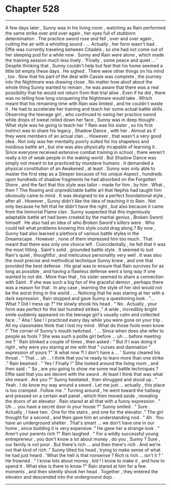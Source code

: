 
# Chapter 528


---

A few days later , Sunny was in his living room , watching as Rain performed the same strike over and over again , her eyes full of stubborn determination . The practice sword rose and fell , over and over again , cutting the air with a whistling sound .
… Actually , her form wasn't bad .
Effie was currently traveling between Citadels , so she had not come out of her sleeping pod for a while now . Sunny and Rain were alone , which made the training session much less lively .
'Finally , some peace and quiet … '
Despite thinking that , Sunny couldn't help but feel that his home seemed a little bit empty these days .
He sighed .
There were other things on his mind , too .
Now that his part of the deal with Cassie was complete , the journey into the Nightmare was drawing close . No matter how aloof about the whole thing Sunny wanted to remain , he was aware that there was a real possibility that he would not return from that trial alive . Even if he did , there was no telling how long conquering the Nightmare would take .
Which meant that his remaining time with Rain was limited , and he couldn't waste it .
He had to accelerate her training and teach her some actual battle skills .
Observing the teenage girl , who continued to swing her practice sword while drops of sweat rolled down her face , Sunny was in deep thought .
What style was he going to teach her ?
Rain was his sister , so his first instinct was to share his legacy , Shadow Dance , with her . Almost as if they were members of an actual clan ...
However , that wasn't a very good idea .
Not only was her mentality poorly suited for his shapeless and insidious battle art , but she was also physically incapable of learning it .
Since everyone received extensive combat training in school , there weren't really a lot of weak people in the waking world . But Shadow Dance was simply not meant to be practiced by mundane humans . It demanded a physical constitution of an Awakened , at least .
Sunny was only able to master the first step as a Sleeper because of his unique Aspect , hundreds upon hundreds of shadow fragments he had absorbed on the Forgotten Shore , and the fact that this style was tailor - made for him , by him .
What , then ?
The flowing and unpredictable battle art that Nephis had taught him obviously came to mind . It was designed to be a perfect foundational style , after all . However , Sunny didn't like the idea of teaching it to Rain . Not only because he felt that he didn't have the right , but also because it came from the Immortal Flame clan .
Sunny suspected that this ingeniously adaptable battle art had been created by the martial genius , Broken Sword himself . He also had an idea of who Broken Sword's killers were . Who could tell what problems knowing this style could drag along ?
By now , Sunny had also learned a plethora of various battle styles in the Dreamscape . However , none of them impressed him too much .
That meant that there was only one choice left . Coincidentally , he felt that it was the most fitting .
Saint's solid , grounded battle style .
It seemed to suit Rain's quiet , thoughtful , and meticulous personality very well . It was also the most precise and methodical technique Sunny knew , and one that provided the best defense . His goal was to ensure that Rain survives for as long as possible , and having a flawless defense went a long way if one wanted to not die .
More than that , his sister seemed to share a connection with Saint . If she was such a big fan of the graceful demon , perhaps there was a reason for that . In any case , learning the style of her idol would not be the worst thing in the world .
… Noticing that he was staring at her with a dark expression , Rain stopped and gave Sunny a questioning look .
"... What ? Did I mess up ?"
He slowly shook his head .
" No . Actually , your form was perfect for the last hundred strikes ."
A wide , incredibly bright smile suddenly appeared on the teenage girl's usually calm and collected face .
" Aha ! See ! I practiced every day while you were gone on your trip . All my classmates think that I lost my mind . What do those fools even know !"
The corner of Sunny's mouth twitched .
' ... Since when does she refer to people as fools ? She was such a polite girl before … uh … before meeting me ? '
Rain blinked a couple of times , then asked :
" But if I was doing it right , why were you staring at me with that " curses and damnation " expression of yours ?"
'A what now ?! I don't have a … '
Sunny cleared his throat .
" That … uh … I think that you're ready to learn more than one strike ."
Rain beamed .
" Yes ! Finally !"
She looked around the living room , and then said :
" So , are you going to show me some real battle techniques ? Effie said that you are decent with the sword . At least I think that was what she meant . Are you ?"
Sunny hesitated , then shrugged and stood up .
" Yeah . I do know my way around a sword . Let me just … actually , this place is too cramped . Follow me ."
Turning around , he went toward the hallway and pressed on a certain wall panel , which then moved aside , revealing the doors of an elevator .
Rain stared at all that with a funny expression .
" Uh … you have a secret door in your house ?"
Sunny smiled .
" Sure . Actually , I have two . One for the stairs , and one for the elevator ."
The girl thought for a second , and then gave him an understanding nod .
" Ah . You have an underground shelter . That's smart … we don't have one in our home , since building it is very expensive ."
He gave her a strange look .
" Aren't your parents rich ?"
Rain laughed .
" For a wildly successful young entrepreneur , you don't know a lot about money , do you , Sunny ? Sure , our family is not poor . But there's rich … and then there's rich . And we're not that kind of rich ."
Sunny tilted his head , trying to make sense of what he had just heard .
'What the hell is that nonsense ? Rich is rich … isn't it ? '
He frowned .
" I know lots about money , kid ! I know to make it , and how to spend it . What else is there to know ?"
Rain stared at him for a few moments , and then silently shook her head .
Together , they entered the elevator and descended into the underground dojo .

---


